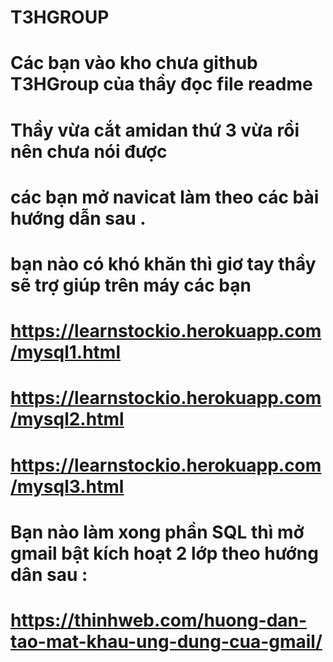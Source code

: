 # T3HGROUP
# Các bạn vào kho chưa github T3HGroup của thầy đọc file readme
# Thầy vừa cắt amidan thứ 3 vừa rồi nên chưa nói được
# các bạn mở navicat làm theo các bài hướng dẫn sau . 
# bạn nào có khó khăn thì giơ tay thầy sẽ trợ giúp trên máy các bạn
# https://learnstockio.herokuapp.com/mysql1.html
# https://learnstockio.herokuapp.com/mysql2.html
# https://learnstockio.herokuapp.com/mysql3.html
# Bạn nào làm xong phần SQL thì mở gmail bật kích hoạt 2 lớp theo hướng dân sau :
# https://thinhweb.com/huong-dan-tao-mat-khau-ung-dung-cua-gmail/
